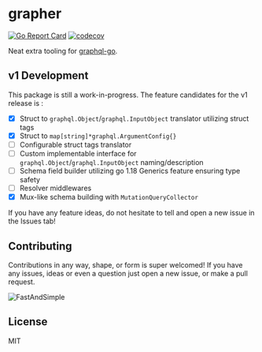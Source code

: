# grapher 
[![Go Report Card](https://goreportcard.com/badge/github.com/reaganiwadha/grapher)](https://goreportcard.com/report/github.com/reaganiwadha/grapher) [![codecov](https://codecov.io/gh/reaganiwadha/grapher/branch/trunk/graph/badge.svg)](https://codecov.io/gh/reaganiwadha/grapher)

Neat extra tooling for [graphql-go](https://github.com/graphql-go/graphql).

## v1 Development
This package is still a work-in-progress. The feature candidates for the v1 release is :
- [x] Struct to `graphql.Object`/`graphql.InputObject` translator utilizing struct tags
- [x] Struct to `map[string]*graphql.ArgumentConfig{}`
- [ ] Configurable struct tags translator
- [ ] Custom implementable interface for `graphql.Object`/`graphql.InputObject` naming/description
- [ ] Schema field builder utilizing go 1.18 Generics feature ensuring type safety
- [ ] Resolver middlewares
- [x] Mux-like schema building with `MutationQueryCollector`

If you have any feature ideas, do not hesitate to tell and open a new issue in the Issues tab!

## Contributing
Contributions in any way, shape, or form is super welcomed! If you have any issues, ideas or even a question just open a new issue, or make a pull request. 

![FastAndSimple](https://genericfilter.quest/FastAndSimple.png)

## License
MIT
